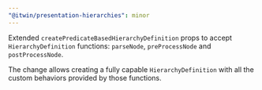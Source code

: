 ```yaml
---
"@itwin/presentation-hierarchies": minor
---
```


Extended `createPredicateBasedHierarchyDefinition` props to accept `HierarchyDefinition` functions: `parseNode`, `preProcessNode` and `postProcessNode`.

The change allows creating a fully capable `HierarchyDefinition` with all the custom behaviors provided by those functions.
